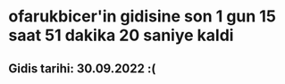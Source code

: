 # ofarukbicer'in gidisine son 1 gun 15 saat 51 dakika 20 saniye kaldi

## Gidis tarihi: 30.09.2022 :(